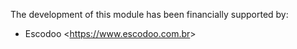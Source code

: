 The development of this module has been financially supported by:

- Escodoo \<<https://www.escodoo.com.br>\>
